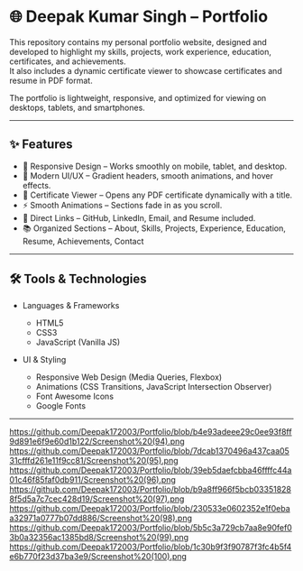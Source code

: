 # 🌐 Deepak Kumar Singh – Portfolio  

This repository contains my personal portfolio website, designed and developed to highlight my skills, projects, work experience, education, certificates, and achievements.  
It also includes a dynamic certificate viewer to showcase certificates and resume in PDF format.  

The portfolio is lightweight, responsive, and optimized for viewing on desktops, tablets, and smartphones.  

---

## ✨ Features  

- 📱 Responsive Design – Works smoothly on mobile, tablet, and desktop.  
- 🎨 Modern UI/UX – Gradient headers, smooth animations, and hover effects.  
- 📑 Certificate Viewer – Opens any PDF certificate dynamically with a title.  
- ⚡ Smooth Animations – Sections fade in as you scroll.  
- 🔗 Direct Links – GitHub, LinkedIn, Email, and Resume included.  
- 📚 Organized Sections – About, Skills, Projects, Experience, Education, Resume, Achievements, Contact  

---

## 🛠️ Tools & Technologies  

- Languages & Frameworks  
  - HTML5  
  - CSS3  
  - JavaScript (Vanilla JS)  

- UI & Styling  
  - Responsive Web Design (Media Queries, Flexbox)  
  - Animations (CSS Transitions, JavaScript Intersection Observer)  
  - Font Awesome Icons  
  - Google Fonts  

---

https://github.com/Deepak172003/Portfolio/blob/b4e93adeee29c0ee93f8ff9d891e6f9e60d1b122/Screenshot%20(94).png
https://github.com/Deepak172003/Portfolio/blob/7dcab1370496a437caa0531cfffd261e11f9cc81/Screenshot%20(95).png
https://github.com/Deepak172003/Portfolio/blob/39eb5daefcbba46ffffc44a01c46f85faf0db911/Screenshot%20(96).png
https://github.com/Deepak172003/Portfolio/blob/b9a8ff966f5bcb033518288f5d5a7c7cec428d19/Screenshot%20(97).png
https://github.com/Deepak172003/Portfolio/blob/230533e0602352e1f0ebaa32971a0777b07dd886/Screenshot%20(98).png
https://github.com/Deepak172003/Portfolio/blob/5b5c3a729cb7aa8e90fef03b0a32356ac1385bd8/Screenshot%20(99).png
https://github.com/Deepak172003/Portfolio/blob/1c30b9f3f90787f3fc4b5f4e6b770f23d37ba3e9/Screenshot%20(100).png

